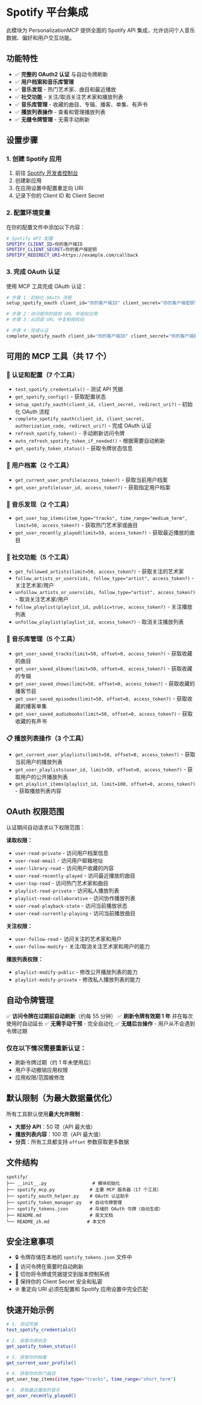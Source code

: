 # Spotify 平台集成

此模块为 PersonalizationMCP 提供全面的 Spotify API 集成，允许访问个人音乐数据、偏好和用户交互功能。

## 功能特性

- ✅ **完整的 OAuth2 认证** 与自动令牌刷新
- ✅ **用户档案和音乐库管理**
- ✅ **音乐发现** - 热门艺术家、曲目和最近播放
- ✅ **社交功能** - 关注/取消关注艺术家和播放列表
- ✅ **音乐库管理** - 收藏的曲目、专辑、播客、单集、有声书
- ✅ **播放列表操作** - 查看和管理播放列表
- ✅ **无缝令牌管理** - 无需手动刷新

## 设置步骤

### 1. 创建 Spotify 应用

1. 前往 [Spotify 开发者控制台](https://developer.spotify.com/dashboard)
2. 创建新应用
3. 在应用设置中配置重定向 URI
4. 记录下你的 Client ID 和 Client Secret

### 2. 配置环境变量

在你的配置文件中添加以下内容：

```bash
# Spotify API 配置
SPOTIFY_CLIENT_ID=你的客户端ID
SPOTIFY_CLIENT_SECRET=你的客户端密钥
SPOTIFY_REDIRECT_URI=https://example.com/callback
```

### 3. 完成 OAuth 认证

使用 MCP 工具完成 OAuth 认证：

```bash
# 步骤 1：初始化 OAuth 流程
setup_spotify_oauth client_id="你的客户端ID" client_secret="你的客户端密钥"

# 步骤 2：访问提供的授权 URL 并授权应用
# 步骤 3：从回调 URL 中复制授权码

# 步骤 4：完成认证
complete_spotify_oauth client_id="你的客户端ID" client_secret="你的客户端密钥" authorization_code="你的授权码"
```

## 可用的 MCP 工具（共 17 个）

### 🔐 认证和配置（7 个工具）
- `test_spotify_credentials()` - 测试 API 凭据
- `get_spotify_config()` - 获取配置状态
- `setup_spotify_oauth(client_id, client_secret, redirect_uri?)` - 初始化 OAuth 流程
- `complete_spotify_oauth(client_id, client_secret, authorization_code, redirect_uri?)` - 完成 OAuth 认证
- `refresh_spotify_token()` - 手动刷新访问令牌
- `auto_refresh_spotify_token_if_needed()` - 根据需要自动刷新
- `get_spotify_token_status()` - 获取令牌状态信息

### 👤 用户档案（2 个工具）
- `get_current_user_profile(access_token?)` - 获取当前用户档案
- `get_user_profile(user_id, access_token?)` - 获取指定用户档案

### 🎵 音乐发现（2 个工具）
- `get_user_top_items(item_type="tracks", time_range="medium_term", limit=50, access_token?)` - 获取热门艺术家或曲目
- `get_user_recently_played(limit=50, access_token?)` - 获取最近播放的曲目

### 👥 社交功能（5 个工具）
- `get_followed_artists(limit=50, access_token?)` - 获取关注的艺术家
- `follow_artists_or_users(ids, follow_type="artist", access_token?)` - 关注艺术家/用户
- `unfollow_artists_or_users(ids, follow_type="artist", access_token?)` - 取消关注艺术家/用户
- `follow_playlist(playlist_id, public=true, access_token?)` - 关注播放列表
- `unfollow_playlist(playlist_id, access_token?)` - 取消关注播放列表

### 💾 音乐库管理（5 个工具）
- `get_user_saved_tracks(limit=50, offset=0, access_token?)` - 获取收藏的曲目
- `get_user_saved_albums(limit=50, offset=0, access_token?)` - 获取收藏的专辑
- `get_user_saved_shows(limit=50, offset=0, access_token?)` - 获取收藏的播客节目
- `get_user_saved_episodes(limit=50, offset=0, access_token?)` - 获取收藏的播客单集
- `get_user_saved_audiobooks(limit=50, offset=0, access_token?)` - 获取收藏的有声书

### 📋 播放列表操作（3 个工具）
- `get_current_user_playlists(limit=50, offset=0, access_token?)` - 获取当前用户的播放列表
- `get_user_playlists(user_id, limit=50, offset=0, access_token?)` - 获取用户的公开播放列表
- `get_playlist_items(playlist_id, limit=100, offset=0, access_token?)` - 获取播放列表内容

## OAuth 权限范围

认证期间自动请求以下权限范围：

**读取权限：**
- `user-read-private` - 访问用户档案信息
- `user-read-email` - 访问用户邮箱地址
- `user-library-read` - 访问用户收藏的内容
- `user-read-recently-played` - 访问最近播放的曲目
- `user-top-read` - 访问热门艺术家和曲目
- `playlist-read-private` - 访问私人播放列表
- `playlist-read-collaborative` - 访问协作播放列表
- `user-read-playback-state` - 访问当前播放状态
- `user-read-currently-playing` - 访问当前播放曲目

**关注权限：**
- `user-follow-read` - 访问关注的艺术家和用户
- `user-follow-modify` - 关注/取消关注艺术家和用户的能力

**播放列表权限：**
- `playlist-modify-public` - 修改公开播放列表的能力
- `playlist-modify-private` - 修改私人播放列表的能力

## 自动令牌管理

✅ **访问令牌在过期前自动刷新**（约每 55 分钟）
✅ **刷新令牌有效期 1 年** 并在每次使用时自动延长
✅ **无需手动干预** - 完全自动化
✅ **无缝后台操作** - 用户从不会遇到令牌过期

### 仅在以下情况需要重新认证：
- 刷新令牌过期（约 1 年未使用后）
- 用户手动撤销应用权限
- 应用权限/范围被修改

## 默认限制（为最大数据量优化）

所有工具默认使用**最大允许限制**：
- **大部分 API**：50 项（API 最大值）
- **播放列表内容**：100 项（API 最大值）
- **分页**：所有工具都支持 `offset` 参数获取更多数据

## 文件结构

```
spotify/
├── __init__.py                 # 模块初始化
├── spotify_mcp.py             # 主要 MCP 服务器（17 个工具）
├── spotify_oauth_helper.py    # OAuth 认证助手
├── spotify_token_manager.py   # 自动令牌管理
├── spotify_tokens.json        # 存储的 OAuth 令牌（自动生成）
├── README.md                  # 英文文档
└── README_zh.md              # 本文件
```

## 安全注意事项

- 🔒 令牌存储在本地的 `spotify_tokens.json` 文件中
- 🔄 访问令牌在需要时自动刷新
- 🚫 切勿将令牌或凭据提交到版本控制系统
- 🔐 保持你的 Client Secret 安全和私密
- 🌐 重定向 URI 必须在配置和 Spotify 应用设置中完全匹配

## 快速开始示例

```bash
# 1. 测试凭据
test_spotify_credentials()

# 2. 获取令牌状态
get_spotify_token_status()

# 3. 获取你的档案
get_current_user_profile()

# 4. 获取你的热门曲目
get_user_top_items(item_type="tracks", time_range="short_term")

# 5. 获取最近播放的音乐
get_user_recently_played()
```